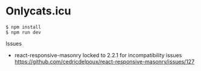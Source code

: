 # Onlycats.icu

    $ npm install
    $ npm run dev

Issues
- react-responsive-masonry locked to 2.2.1 for incompatibility issues https://github.com/cedricdelpoux/react-responsive-masonry/issues/127